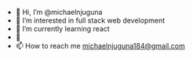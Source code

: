 - 👋 Hi, I’m @michaelnjuguna
- 👀 I’m interested in full stack web development
- 🌱 I’m currently learning react
- 💞
- 📫 How to reach me michaelnjuguna184@gmail.com

<!---
michaelnjuguna/michaelnjuguna is a ✨ special ✨ repository because its `README.md` (this file) appears on your GitHub profile.
You can click the Preview link to take a look at your changes.
--->
